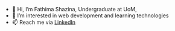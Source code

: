 - 👋 Hi, I’m Fathima Shazina, Undergraduate at UoM, 
- 👀 I’m interested in web development and learning technologies
- 📫 Reach me via [LinkedIn](https://www.linkedin.com/in/fathima-shazina-5158821b2/?originalSubdomain=lk)
<!---
Fathimashazina/Fathimashazina is a ✨ special ✨ repository because its `README.md` (this file) appears on your GitHub profile.
You can click the Preview link to take a look at your changes.
--->
